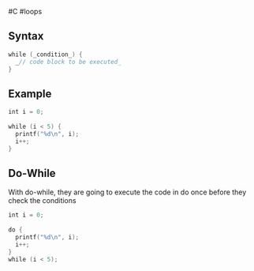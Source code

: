  #C #loops   
## Syntax
```C
while (_condition_) {  
  _// code block to be executed_  
}
```

## Example
```C
int i = 0;  
  
while (i < 5) {  
  printf("%d\n", i);  
  i++;  
}
```

## Do-While
With do-while, they are going to execute the code in do once before they check the conditions
```C
int i = 0;  
  
do {  
  printf("%d\n", i);  
  i++;  
}  
while (i < 5);
```
